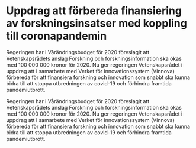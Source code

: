 # Uppdrag att förbereda finansiering av forskningsinsatser med koppling till coronapandemin

Regeringen har i Vårändringsbudget för 2020 föreslagit att Vetenskapsrådets anslag Forskning och forskningsinformation ska ökas med 100 000 000 kronor för 2020. Nu ger regeringen Vetenskapsrådet i uppdrag att i samarbete med Verket för innovationssystem (Vinnova) förbereda för att finansiera forskning och innovation som snabbt ska kunna bidra till att stoppa utbredningen av covid-19 och förhindra framtida pandemiutbrott.

Regeringen har i Vårändringsbudget för 2020 föreslagit att Vetenskapsrådets anslag Forskning och forskningsinformation ska ökas med 100 000 000 kronor för 2020. Nu ger regeringen Vetenskapsrådet i uppdrag att i samarbete med Verket för innovationssystem (Vinnova) förbereda för att finansiera forskning och innovation som snabbt ska kunna bidra till att stoppa utbredningen av covid-19 och förhindra framtida pandemiutbrott.

